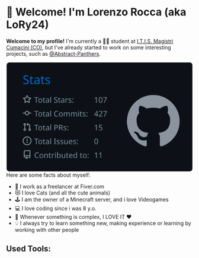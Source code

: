 # 👋 Welcome! I'm Lorenzo Rocca (aka LoRy24)
**Welcome to my profile!** I'm currently a 🧑‍🎓 student at [I.T.I.S. Magistri Cumacini (CO)](https://www.magistricumacini.edu.it/), but
I've already started to work on some interesting projects, such as [@Abstract-Panthers](https://github.com/Abstract-Panthers).
<br>

<a href=".">
    <img src="https://raw.githubusercontent.com/LoRy24/LoRy24/master/profile-summary-card-output/github_dark/3-stats.svg" align="right">
</a>

Here are some facts about myself:
- 🏢 I work as a freelancer at Fiver.com
- 😻 I love Cats (and all the cute animals)
- 🕹️ I am the owner of a Minecraft server, and i love Videogames
- 💻 I love coding since i was 8 y.o.
- 🤯 Whenever something is complex, I LOVE IT ❤️
- 💡 I always try to learn something new, making experience or learning by <br> working with other people

## Used Tools:
